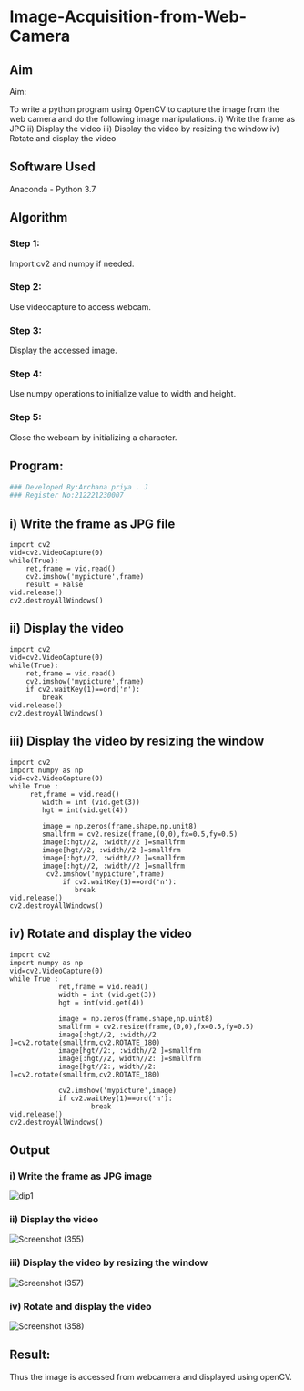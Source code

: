 # Image-Acquisition-from-Web-Camera
## Aim
 
Aim:
 
To write a python program using OpenCV to capture the image from the web camera and do the following image manipulations.
i) Write the frame as JPG 
ii) Display the video 
iii) Display the video by resizing the window
iv) Rotate and display the video

## Software Used
Anaconda - Python 3.7
## Algorithm
### Step 1:
Import cv2 and numpy if needed.
### Step 2:
Use videocapture to access webcam.
### Step 3:
Display the accessed image.
### Step 4:
Use numpy operations to initialize value to width and height.
### Step 5:
Close the webcam by initializing a character.

## Program:
``` Python
### Developed By:Archana priya . J
### Register No:212221230007
```
## i) Write the frame as JPG file
```
import cv2
vid=cv2.VideoCapture(0)
while(True):
    ret,frame = vid.read()
    cv2.imshow('mypicture',frame)
    result = False
vid.release()
cv2.destroyAllWindows()
```
## ii) Display the video
```
import cv2
vid=cv2.VideoCapture(0)
while(True):
    ret,frame = vid.read()
    cv2.imshow('mypicture',frame)
    if cv2.waitKey(1)==ord('n'):
        break
vid.release()
cv2.destroyAllWindows()
```
## iii) Display the video by resizing the window
```
import cv2
import numpy as np
vid=cv2.VideoCapture(0)
while True :
     ret,frame = vid.read()
        width = int (vid.get(3))
        hgt = int(vid.get(4))
        
        image = np.zeros(frame.shape,np.unit8)
        smallfrm = cv2.resize(frame,(0,0),fx=0.5,fy=0.5)
        image[:hgt//2, :width//2 ]=smallfrm
        image[hgt//2, :width//2 ]=smallfrm
        image[:hgt//2, :width//2 ]=smallfrm
        image[:hgt//2, :width//2 ]=smallfrm
         cv2.imshow('mypicture',frame)
             if cv2.waitKey(1)==ord('n'):
                break
vid.release()
cv2.destroyAllWindows()
```
## iv) Rotate and display the video
```
import cv2
import numpy as np
vid=cv2.VideoCapture(0)
while True :
            ret,frame = vid.read()
            width = int (vid.get(3))
            hgt = int(vid.get(4))

            image = np.zeros(frame.shape,np.uint8)
            smallfrm = cv2.resize(frame,(0,0),fx=0.5,fy=0.5)
            image[:hgt//2, :width//2 ]=cv2.rotate(smallfrm,cv2.ROTATE_180)
            image[hgt//2:, :width//2 ]=smallfrm
            image[:hgt//2, width//2: ]=smallfrm
            image[hgt//2:, width//2: ]=cv2.rotate(smallfrm,cv2.ROTATE_180)
  
            cv2.imshow('mypicture',image)
            if cv2.waitKey(1)==ord('n'):
                    break
vid.release()
cv2.destroyAllWindows()
```
## Output

### i) Write the frame as JPG image

![dip1](https://user-images.githubusercontent.com/93427594/226092324-e1745d87-8f10-45d1-b370-f81f05206d77.png)

### ii) Display the video
![Screenshot (355)](https://user-images.githubusercontent.com/93427594/226092283-3a86f3b0-c160-42ee-810f-c59b3be29f1b.png)


### iii) Display the video by resizing the window
![Screenshot (357)](https://user-images.githubusercontent.com/93427594/226092267-02035b98-87a1-4e0c-872e-01d4d0c7db86.png)



### iv) Rotate and display the video
![Screenshot (358)](https://user-images.githubusercontent.com/93427594/226092301-4a548a95-8006-4fca-9fef-0fb0760d0f7e.png)


## Result:
Thus the image is accessed from webcamera and displayed using openCV.
